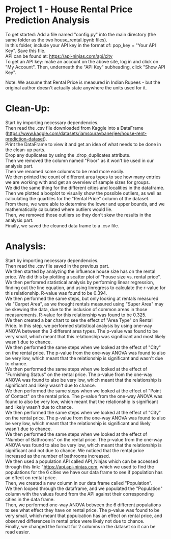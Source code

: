 # Project 1 - House Rental Price Prediction Analysis

To get started: Add a file named "config.py" into the main directory (the same folder as the two house_rental.ipynb files).  
In this folder, include your API key in the format of: pop_key = "Your API Key". Save this file.  
API can be found at: https://api-ninjas.com/api/city  
To get an API key: make an account on the above site, log in and click on "My Account". Then, underneath the "API Key" subheading, click "Show API Key".  
  
Note: We assume that Rental Price is measured in Indian Rupees - but the original author doesn't actually state anywhere the units used for it.  
  
  
# Clean-Up:
Start by importing necessary dependencies.  
Then read the .csv file downloaded from Kaggle into a DataFrame (https://www.kaggle.com/datasets/iamsouravbanerjee/house-rent-prediction-dataset).  
Print the DataFrame to view it and get an idea of what needs to be done in the clean-up parts.  
Drop any duplicates by using the .drop_duplicates attribute.  
Then we removed the column named "Floor" as it won't be used in our analysis part.  
Then we renamed some columns to be read more easily.  
We then printed the count of different area types to see how many entries we are working with and get an overview of sample sizes for groups.  
We did the same thing for the different cities and localities in the dataframe.  
Then we plotted a boxplot to visually show the possible outliers, as well as calculating the quartiles for the "Rental Price" column of the dataset.  
From there, we were able to determine the lower and upper bounds, and we mathematically calculated where outliers would lie.  
Then, we removed those outliers so they don't skew the results in the analysis part.  
Finally, we saved the cleaned data frame to a .csv file.  

  

# Analysis:
Start by importing necessary dependencies.  
Then read the .csv file saved in the previous part.  
We then started by analyzing the influence house size has on the rental price. We did this by plotting a scatter plot of "house size vs. rental price". We then perfomred statistical analysis by performing linear regression, finding out the line equation, and using linregress to calculate the r-value for this relationship. R-value was found to be 0.394.  
We then performed the same steps, but only looking at rentals measured via "Carpet Area", as we thought rentals measured using "Super Area" may be skewing the data, due to the inclusion of common areas in those measurements. 
R-value for this relationship was found to be 0.325.  
We then created a bar chart to see the effect of "Area Type" on Rental Price. In this step, we performed statistical analysis by using one-way ANOVA between the 3 different area types. The p-value was found to be very small, which meant that this relationship was significant and most likely wasn't due to chance.  
We then performed the same steps when we looked at the effect of "City" on the rental price. The p-value from the one-way ANOVA was found to also be very low, which meant that the relationship is significant and wasn't due to chance.  
We then performed the same steps when we looked at the effect of "Furnishing Status" on the rental price. The p-value from the one-way ANOVA was found to also be very low, which meant that the relationship is significant and likely wasn't due to chance.  
We then performed the same steps when we looked at the effect of "Point of Contact" on the rental price. The p-value from the one-way ANOVA was found to also be very low, which meant that the relationship is significant and likely wasn't due to chance.  
We then performed the same steps when we looked at the effect of "City" on the rental price. The p-value from the one-way ANOVA was found to also be very low, which meant that the relationship is significant and likely wasn't due to chance.  
We then performed the same steps when we looked at the effect of "Number of Bathrooms" on the rental price. The p-value from the one-way ANOVA was found to also be very low, which meant that the relationship is significant and not due to chance. We noticed that the rental price increased as the number of bathrooms increased.  
We then used a population API called API_Ninjas which can be accessed through this link: "https://api.api-ninjas.com, which we used to find the populations for the 6 cities we have our data frame to see if population has an effect on rental price.  
Then, we created a new column in our data frame called "Population".  
We then looped through the dataframe, and we populated the "Population" column with the values found from the API against their corresponding cities in the data frame.  
Then, we performed one-way ANOVA between the 6 different populations to see what effect they have on rental price. The p-value was found to be very small, which meant that populcation has an effect on rental price, and observed differences in rental price were likely not due to chance.  
Finally, we changed the format for 2 columns in the dataset so it can be read easier.  
